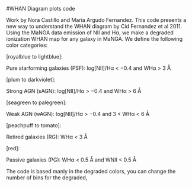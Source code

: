 #WHAN Diagram plots code


Work by Nora Castillo and Maria Argudo Fernandez. This code presents a new way to understand the WHAN diagram by Cid Fernandez et al 2011. Using the MaNGA data emission of NII and Hα, we make a degraded ionization WHAN map for any galaxy in MaNGA. We define the following color categories:


[royalblue to lightblue]:


Pure starforming galaxies (PSF): log[NII]/Hα < −0.4 and WHα > 3 Å 


[plum to darkviolet]:


Strong AGN (sAGN): log[NII]/Hα > −0.4 and WHα > 6 Å 


[seagreen to palegreen]:


Weak AGN (wAGN): log[NII]/Hα > −0.4 and 3 < WHα < 6 Å 


[peachpuff to tomato]:


Retired galaxies (RG): WHα < 3 Å 


[red]:


Passive galaxies (PG): WHα < 0.5 Å and WNII < 0.5 Å 



The code is based manly in the degraded colors, you can change the number of bins for the degraded,
